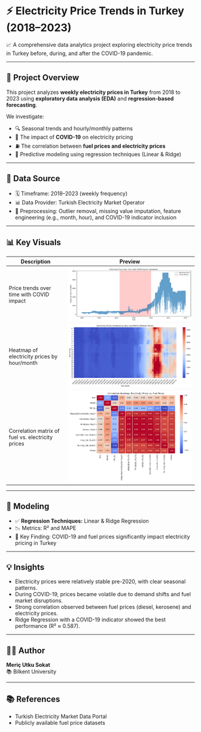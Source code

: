 # ⚡ Electricity Price Trends in Turkey (2018–2023)

📈 A comprehensive data analytics project exploring electricity price trends in Turkey before, during, and after the COVID-19 pandemic.

---

## 📌 Project Overview

This project analyzes **weekly electricity prices in Turkey** from 2018 to 2023 using **exploratory data analysis (EDA)** and **regression-based forecasting**.

We investigate:
- 🔍 Seasonal trends and hourly/monthly patterns
- 🦠 The impact of **COVID-19** on electricity pricing
- ⛽ The correlation between **fuel prices and electricity prices**
- 🔮 Predictive modeling using regression techniques (Linear & Ridge)

---

## 🧾 Data Source

- 🗓️ Timeframe: 2018–2023 (weekly frequency)
- 📊 Data Provider: Turkish Electricity Market Operator
- 🔄 Preprocessing: Outlier removal, missing value imputation, feature engineering (e.g., month, hour), and COVID-19 indicator inclusion

---

## 📊 Key Visuals

| Description | Preview |
|------------|---------|
| Price trends over time with COVID impact | ![TimeSeries](images/time_series_covid.PNG) |
| Heatmap of electricity prices by hour/month | ![Heatmap](images/heatmap_prices.PNG) |
| Correlation matrix of fuel vs. electricity prices | ![Correlation](images/fuel_correlation.PNG) |

---

## 🔧 Modeling

- ✅ **Regression Techniques:** Linear & Ridge Regression
- 📉 Metrics: R² and MAPE
- 📌 Key Finding: COVID-19 and fuel prices significantly impact electricity pricing in Turkey

---

## 💡 Insights

- Electricity prices were relatively stable pre-2020, with clear seasonal patterns.
- During COVID-19, prices became volatile due to demand shifts and fuel market disruptions.
- Strong correlation observed between fuel prices (diesel, kerosene) and electricity prices.
- Ridge Regression with a COVID-19 indicator showed the best performance (R² ≈ 0.587).

---

## 👨‍💻 Author

**Meriç Utku Sokat**  
📚 Bilkent University

---

## 📚 References

- Turkish Electricity Market Data Portal
- Publicly available fuel price datasets
